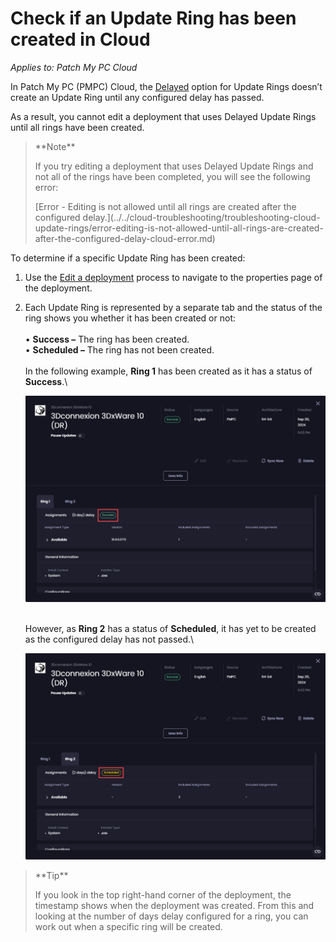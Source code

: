 # Check if an Update Ring has been created in Cloud

_Applies to: Patch My PC Cloud_

In Patch My PC (PMPC) Cloud, the [Delayed](how-cloud-update-rings-are-created.md#delayed-update-rings) option for Update Rings doesn’t create an Update Ring until any configured delay has passed.

As a result, you cannot edit a deployment that uses Delayed Update Rings until all rings have been created.

> \*\*Note\*\*
>
> If you try editing a deployment that uses Delayed Update Rings and not all of the rings have been completed, you will see the following error:
>
> \[Error - Editing is not allowed until all rings are created after the configured delay.]\(../../cloud-troubleshooting/troubleshooting-cloud-update-rings/error-editing-is-not-allowed-until-all-rings-are-created-after-the-configured-delay-cloud-error.md)

To determine if a specific Update Ring has been created:

1. Use the [Edit a deployment](../manage-cloud-deployments/edit-a-cloud-deployment.md) process to navigate to the properties page of the deployment.
2.  Each Update Ring is represented by a separate tab and the status of the ring shows you whether it has been created or not:\
    \
    • **Success –** The ring has been created.\
    • **Scheduled –** The ring has not been created.\
    \
    In the following example, **Ring 1** has been created as it has a status of **Success**.\\

    !["Ring 1" has been created as it has a status of "Success".](/_images/image-(413).png)

    \
    However, as **Ring 2** has a status of **Scheduled**, it has yet to be created as the configured delay has not passed.\\

    !["Ring 2" has a status of Scheduled meaning it has yet to be created as the configured delay has not passed.](/_images/image-(414).png)

> \*\*Tip\*\*
>
> If you look in the top right-hand corner of the deployment, the timestamp shows when the deployment was created. From this and looking at the number of days delay configured for a ring, you can work out when a specific ring will be created.